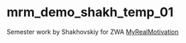 # mrm_demo_shakh_temp_01
Semester work by Shakhovskiy for ZWA
[MyRealMotivation](http://myrealmotivation.com)
